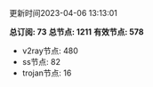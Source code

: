 更新时间2023-04-06 13:13:01

**总订阅: 73**
**总节点: 1211**
**有效节点: 578**
- v2ray节点: 480
- ss节点: 82
- trojan节点: 16
